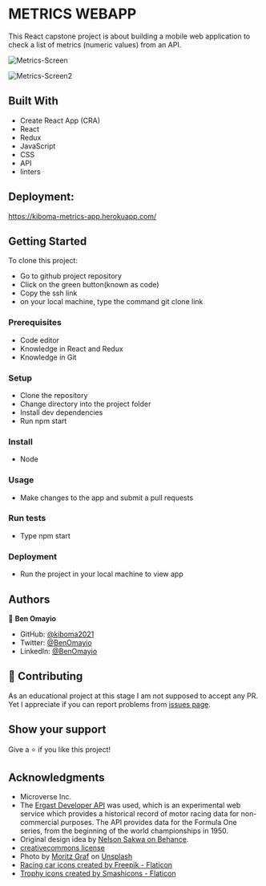 # METRICS WEBAPP

This React capstone project is about building a mobile web application to check a list of metrics (numeric values) from an API.

![Metrics-Screen](https://user-images.githubusercontent.com/93031593/181368521-3718d06c-5587-4c08-baa3-267d9a938efd.png)

![Metrics-Screen2](https://user-images.githubusercontent.com/93031593/181368577-400b018d-22ea-4a35-bbe6-77394b626c72.png)


## Built With

- Create React App (CRA)
- React
- Redux
- JavaScript
- CSS
- API
- linters

## Deployment:
 https://kiboma-metrics-app.herokuapp.com/

## Getting Started

To clone this project:
- Go to github project repository
- Click on the green button(known as code)
- Copy the ssh link
- on your local machine, type the command git clone link


### Prerequisites
- Code editor
- Knowledge in React and Redux
- Knowledge in Git

### Setup
- Clone the repository
- Change directory into the project folder
- Install dev dependencies
- Run npm start

### Install
- Node

### Usage
- Make changes to the app and submit a pull requests

### Run tests
- Type npm start

### Deployment
- Run the project in your local machine to view app


## Authors

👤 **Ben Omayio**

- GitHub: [@kiboma2021](https://github.com/kiboma2021)
- Twitter: [@BenOmayio](https://twitter.com/omayiobenj)
- LinkedIn: [@BenOmayio](https://www.linkedin.com/in/ben-omayio-74622469/)


## 🤝 Contributing

As an educational project at this stage I am not supposed to accept any PR. Yet I appreciate if you can report problems from [issues page](../../issues/).

## Show your support

Give a ⭐️ if you like this project!

## Acknowledgments
- Microverse Inc.
- The [Ergast Developer API](http://ergast.com/mrd/) was used, which is an experimental web service which provides a historical record of motor racing data for non-commercial purposes. The API provides data for the Formula One series, from the beginning of the world championships in 1950.
- Original design idea by [Nelson Sakwa on Behance](https://www.behance.net/sakwadesignstudio).
- [creativecommons license](https://creativecommons.org/licenses/by-nc/4.0/)
- Photo by <a href="https://unsplash.com/@moritzgrf?utm_source=unsplash&utm_medium=referral&utm_content=creditCopyText">Moritz Graf</a> on <a href="https://unsplash.com/s/photos/red-bull-f1?utm_source=unsplash&utm_medium=referral&utm_content=creditCopyText">Unsplash</a>
- <a href="https://www.flaticon.com/free-icons/racing-car" title="racing car icons">Racing car icons created by Freepik - Flaticon</a>
- <a href="https://www.flaticon.com/free-icons/trophy" title="trophy icons">Trophy icons created by Smashicons - Flaticon</a>
